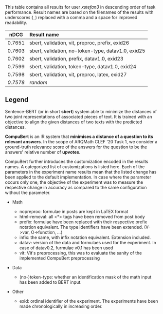 This table contains all results for user *xstefan3* in descending order of task
performance.  Result names are based on the filenames of the results with
underscores (`_`) replaced with a comma and a space for improved readability.

| nDCG | Result name |
|------|:------------|
| 0.7651 | sbert, validation, vit, preproc, prefix, exid26 |
| 0.7603 | sbert, validation, no-token-type, datav1.0, exid25 |
| 0.7602 | sbert, validation, prefix, datav1.0, exid23 |
| 0.7599 | sbert, validation, token-type, datav1.0, exid24 |
| 0.7598 | sbert, validation, vit, preproc, latex, exid27 |
| *0.7578* | *random* |

## Legend

Sentence-BERT (or in short **sbert**) system able to minimize the distances of two joint representations of associated pieces of text. It is trained with an objective to align the given distances of two texts with the predicted distances.

**CompuBert** is an IR system that **minimises a distance of a question to its relevant answers**. In the scope of ARQMath CLEF '20 Task 1, we consider a ground-truth relevance score of the answers for the question to be the answers' relative number of **upvotes**.

CompuBert further introduces the customization encoded in the results names. A categorized list of customizations is listed here.
Each of the parameters in the experiment name results mean that the listed change has been applied to the default implementation. In case where the parameter occurs only one, the objective of the experiment was to measure the respective change in accuracy as compared to the same configuration without the parameter.

- Math
  - nopreproc: formulae in posts are kept in LaTEX format
  - html-removal: all <*> tags have been removed from post body
  - prefix: formulae have been replaced with their respective prefix notation equivalent. The type identifiers have been extended. (V->var, O->function, ...)
  - infix: the same, with infix notation equivalent. Extension included.
  - datav: version of the data and formulaes used for the experiment. In case of datav0.2, furmulae v0.1 has been used
  - vit: Vit's preprocessing, this was to evaluate the sanity of the implemented CompuBert preprocessing
  
- Data
  - (no-)token-type: whether an identification mask of the math input has been added to BERT input.
  
- Other
  - exid: ordinal identifier of the experiment. The experiments have been made chronologically in increasing order.
